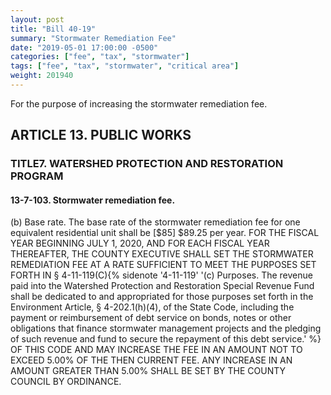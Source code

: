 ```yaml
---
layout: post
title: "Bill 40-19"
summary: "Stormwater Remediation Fee"
date: "2019-05-01 17:00:00 -0500"
categories: ["fee", "tax", "stormwater"]
tags: ["fee", "tax", "stormwater", "critical area"]
weight: 201940
---
```


For the purpose of increasing the stormwater remediation fee.

<!--more-->



## ARTICLE 13. PUBLIC WORKS

### TITLE7. WATERSHED PROTECTION AND RESTORATION PROGRAM

#### 13-7-103. Stormwater remediation fee.

(b) Base rate. The base rate of the stormwater remediation fee for one equivalent residential unit shall be [$85] $89.25 per year. FOR THE FISCAL YEAR BEGINNING JULY 1, 2020, AND FOR EACH FISCAL YEAR THEREAFTER, THE COUNTY EXECUTIVE SHALL SET THE
STORMWATER REMEDIATION FEE AT A RATE SUFFICIENT TO MEET THE PURPOSES SET FORTH IN § 4-11-119(C){% sidenote '4-11-119' '(c) Purposes. The revenue paid into the Watershed Protection and Restoration Special Revenue Fund shall be dedicated to and appropriated for those purposes set forth in the Environment Article, § 4-202.1(h)(4), of the State Code, including the payment or reimbursement of debt service on bonds, notes or other obligations that finance stormwater management projects and the pledging of such revenue and fund to secure the repayment of this debt service.' %} OF THIS CODE AND MAY INCREASE THE FEE IN AN AMOUNT NOT TO EXCEED 5.00% OF THE THEN CURRENT FEE. ANY INCREASE IN AN AMOUNT GREATER THAN 5.00% SHALL BE SET BY THE COUNTY COUNCIL BY ORDINANCE.
